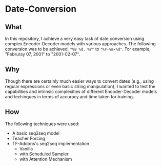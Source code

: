# Date-Conversion
## What
In this repository, I achieve a very easy task of date conversion using complex Encoder-Decoder models with various approaches. The following conversion was to be achieved, `"%B %d, %Y"` to `"%Y-%m-%d"`. For example, "Februray 07, 2001" to "2001-02-07". 

## Why
Though there are certainly much easier ways to convert dates (e.g., using regular expressions or even basic string manipulation), I wanted to test the capabilities and intrinsic complexities of different Encoder-Decoder models and techinques in terms of accuracy and time taken for training.

## How
The following techniques were used:
- A basic seq2seq model
- Teacher Forcing
- TF-Addons's seq2seq implementation
  - Vanilla
  - with Scheduled Sampler
  - with Attention Mechanism
